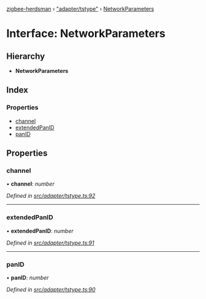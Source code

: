 [zigbee-herdsman](../README.md) › ["adapter/tstype"](../modules/_adapter_tstype_.md) › [NetworkParameters](_adapter_tstype_.networkparameters.md)

# Interface: NetworkParameters

## Hierarchy

* **NetworkParameters**

## Index

### Properties

* [channel](_adapter_tstype_.networkparameters.md#channel)
* [extendedPanID](_adapter_tstype_.networkparameters.md#extendedpanid)
* [panID](_adapter_tstype_.networkparameters.md#panid)

## Properties

###  channel

• **channel**: *number*

*Defined in [src/adapter/tstype.ts:92](https://github.com/Koenkk/zigbee-herdsman/blob/master/src/src/adapter/tstype.ts#L92)*

___

###  extendedPanID

• **extendedPanID**: *number*

*Defined in [src/adapter/tstype.ts:91](https://github.com/Koenkk/zigbee-herdsman/blob/master/src/src/adapter/tstype.ts#L91)*

___

###  panID

• **panID**: *number*

*Defined in [src/adapter/tstype.ts:90](https://github.com/Koenkk/zigbee-herdsman/blob/master/src/src/adapter/tstype.ts#L90)*
